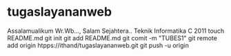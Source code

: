 tugaslayananweb
===============


Assalamualikum Wr.Wb...,
Salam Sejahtera..
Teknik Informatika C 2011
touch README.md
git init 
git add README.md
git comit -m "TUBES1"
git remote add origin htpps://ithand/tugaslayananweb.git
git push -u origin
